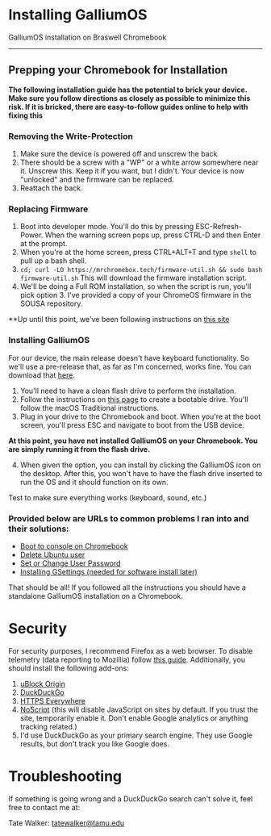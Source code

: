 # Installing GalliumOS
GalliumOS installation on Braswell Chromebook

___
## Prepping your Chromebook for Installation


**The following installation guide has the potential to brick your device. Make sure you follow directions as closely as possible to minimize this risk. If it is bricked, there are easy-to-follow guides online to help with fixing this**

### Removing the Write-Protection

1. Make sure the device is powered off and unscrew the back
2. There should be a screw with a "WP" or a white arrow somewhere near it. Unscrew this. Keep it if you want, but I didn't. Your device is now "unlocked" and the firmware can be replaced.
3. Reattach the back.
### Replacing Firmware
1. Boot into developer mode. You'll do this by pressing ESC-Refresh-Power. When the warning screen pops up, press CTRL-D and then Enter at the prompt.
2. When you're at the home screen, press CTRL+ALT+T and type `shell` to pull up a bash shell.
3. `cd; curl -LO https://mrchromebox.tech/firmware-util.sh && sudo bash firmware-util.sh` This will download the firmware installation script.
4. We'll be doing a Full ROM installation, so when the script is run, you'll pick option 3. I've provided a copy of your ChromeOS firmware in the SOUSA repository. 

**Up until this point, we've been following instructions on [this site](https://mrchromebox.tech/#fwscript)
### Installing GalliumOS
For our device, the main release doesn't have keyboard functionality. So we'll use a pre-release that, as far as I'm concerned, works fine. You can download that [here](https://galliumos.org/releases/nightly/galliumos-braswell-xenon-20171227T072217Z.iso).
1. You'll need to have a clean flash drive to perform the installation.
2. Follow the instructions on [this page](https://wiki.galliumos.org/Installing/Creating_Bootable_USB) to create a bootable drive. You'll follow the macOS Traditional instructions.
3. Plug in your drive to the Chromebook and boot. When you're at the boot screen, you'll press ESC and navigate to boot from the USB device.

**At this point, you have not installed GalliumOS on your Chromebook. You are simply running it from the flash drive.**

4. When given the option, you can install by clicking the GalliumOS icon on the desktop. After this, you won't have to have the flash drive inserted to run the OS and it should function on its own.

Test to make sure everything works (keyboard, sound, etc.)

### Provided below are URLs to common problems I ran into and their solutions:
* [Boot to console on Chromebook](https://old.reddit.com/r/GalliumOS/comments/aglzac/boot_to_console/)
* [Delete Ubuntu user](https://stackoverflow.com/questions/28103045/how-can-i-delete-a-user-in-linux-when-the-system-says-its-currently-used-in-a-pr)
* [Set or Change User Password](https://www.cyberciti.biz/faq/linux-set-change-password-how-to/)
* [Installing GSettings (needed for software install later)](https://launchpad.net/ubuntu/xenial/+package/libglib2.0-bin)

That should be all! If you followed all the instructions you should have a standalone GalliumOS installation on a Chromebook. 
# Security
For security purposes, I recommend Firefox as a web browser. To disable telemetry (data reporting to Mozillia) follow [this guide](https://www.downloadsource.net/how-to-turn-off-telemetry-and-data-collection-on-firefox-quantum/n/11372/).
Additionally, you should install the following add-ons:

1. [uBlock Origin](https://addons.mozilla.org/en-US/firefox/addon/ublock-origin/?src=search)
2. [DuckDuckGo](https://addons.mozilla.org/en-US/firefox/addon/duckduckgo-for-firefox/)
3. [HTTPS Everywhere](https://addons.mozilla.org/en-US/firefox/addon/https-everywhere/)
4. [NoScript](https://addons.mozilla.org/en-US/firefox/addon/noscript/) (this will disable JavaScript on sites by default. If you trust the site, temporarily enable it. Don't enable Google analytics or anything tracking related.)
5. I'd use DuckDuckGo as your primary search engine. They use Google results, but don't track you like Google does.

# Troubleshooting
If something is going wrong and a DuckDuckGo search can't solve it, feel free to contact me at:

Tate Walker: 
tatewalker@tamu.edu